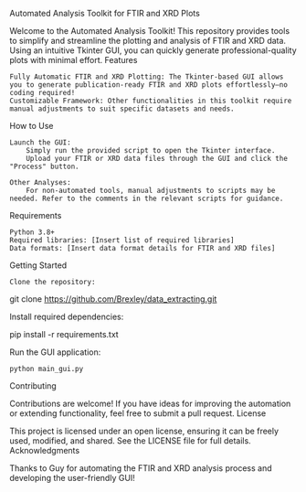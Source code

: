 Automated Analysis Toolkit for FTIR and XRD Plots

Welcome to the Automated Analysis Toolkit! This repository provides tools to simplify and streamline the plotting and analysis of FTIR and XRD data. Using an intuitive Tkinter GUI, you can quickly generate professional-quality plots with minimal effort.
Features

    Fully Automatic FTIR and XRD Plotting: The Tkinter-based GUI allows you to generate publication-ready FTIR and XRD plots effortlessly—no coding required!
    Customizable Framework: Other functionalities in this toolkit require manual adjustments to suit specific datasets and needs.

How to Use

    Launch the GUI:
        Simply run the provided script to open the Tkinter interface.
        Upload your FTIR or XRD data files through the GUI and click the "Process" button.

    Other Analyses:
        For non-automated tools, manual adjustments to scripts may be needed. Refer to the comments in the relevant scripts for guidance.

Requirements

    Python 3.8+
    Required libraries: [Insert list of required libraries]
    Data formats: [Insert data format details for FTIR and XRD files]

Getting Started

    Clone the repository:

git clone https://github.com/Brexley/data_extracting.git

Install required dependencies:

pip install -r requirements.txt

Run the GUI application:

    python main_gui.py

Contributing

Contributions are welcome! If you have ideas for improving the automation or extending functionality, feel free to submit a pull request.
License

This project is licensed under an open license, ensuring it can be freely used, modified, and shared. See the LICENSE file for full details.
Acknowledgments

Thanks to Guy for automating the FTIR and XRD analysis process and developing the user-friendly GUI!
